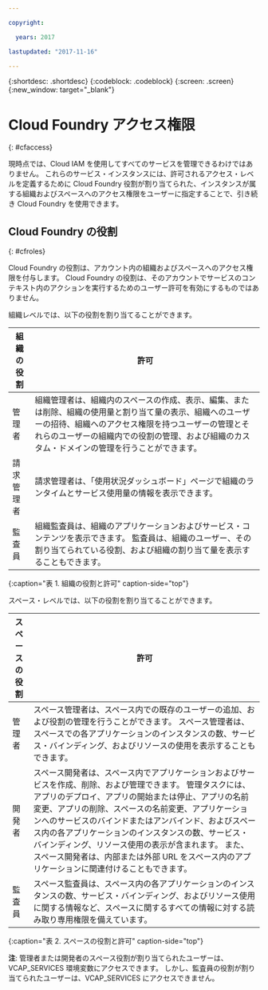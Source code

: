 ```yaml
---

copyright:

  years: 2017

lastupdated: "2017-11-16"

---
```


{:shortdesc: .shortdesc}
{:codeblock: .codeblock}
{:screen: .screen}
{:new_window: target="_blank"}

# Cloud Foundry アクセス権限
{: #cfaccess}

現時点では、Cloud IAM を使用してすべてのサービスを管理できるわけではありません。 これらのサービス・インスタンスには、許可されるアクセス・レベルを定義するために Cloud Foundry 役割が割り当てられた、インスタンスが属する組織およびスペースへのアクセス権限をユーザーに指定することで、引き続き Cloud Foundry を使用できます。


## Cloud Foundry の役割
{: #cfroles}

Cloud Foundry の役割は、アカウント内の組織およびスペースへのアクセス権限を付与します。 Cloud Foundry の役割は、そのアカウントでサービスのコンテキスト内のアクションを実行するためのユーザー許可を有効にするものではありません。 

組織レベルでは、以下の役割を割り当てることができます。

| 組織の役割 | 許可 |
|-------------------|-------------|
|管理者 | 組織管理者は、組織内のスペースの作成、表示、編集、または削除、組織の使用量と割り当て量の表示、組織へのユーザーの招待、組織へのアクセス権限を持つユーザーの管理とそれらのユーザーの組織内での役割の管理、および組織のカスタム・ドメインの管理を行うことができます。 |
|請求管理者 | 請求管理者は、「使用状況ダッシュボード」ページで組織のランタイムとサービス使用量の情報を表示できます。  |
|監査員 | 組織監査員は、組織のアプリケーションおよびサービス・コンテンツを表示できます。 監査員は、組織のユーザー、その割り当てられている役割、および組織の割り当て量を表示することもできます。 |
{:caption="表 1. 組織の役割と許可" caption-side="top"}

スペース・レベルでは、以下の役割を割り当てることができます。

| スペースの役割 | 許可 |
|------------|-------------|
|管理者 | スペース管理者は、スペース内での既存のユーザーの追加、および役割の管理を行うことができます。 スペース管理者は、スペースでの各アプリケーションのインスタンスの数、サービス・バインディング、およびリソースの使用を表示することもできます。 |
|開発者 | スペース開発者は、スペース内でアプリケーションおよびサービスを作成、削除、および管理できます。 管理タスクには、アプリのデプロイ、アプリの開始または停止、アプリの名前変更、アプリの削除、スペースの名前変更、アプリケーションへのサービスのバインドまたはアンバインド、およびスペース内の各アプリケーションのインスタンスの数、サービス・バインディング、リソース使用の表示が含まれます。 また、スペース開発者は、内部または外部 URL をスペース内のアプリケーションに関連付けることもできます。   |
|監査員 | スペース監査員は、スペース内の各アプリケーションのインスタンスの数、サービス・バインディング、およびリソース使用に関する情報など、スペースに関するすべての情報に対する読み取り専用権限を備えています。 |
{:caption="表 2. スペースの役割と許可" caption-side="top"}

**注**: 管理者または開発者のスペース役割が割り当てられたユーザーは、VCAP_SERVICES 環境変数にアクセスできます。 しかし、監査員の役割が割り当てられたユーザーは、VCAP_SERVICES にアクセスできません。

